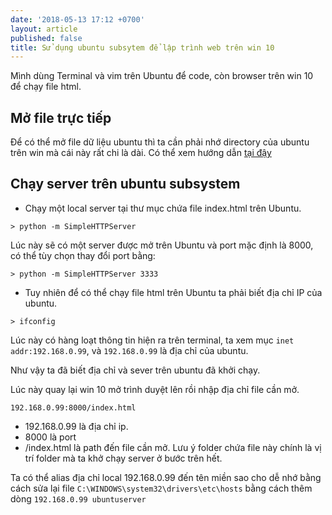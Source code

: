 ```yaml
---
date: '2018-05-13 17:12 +0700'
layout: article
published: false
title: Sử dụng ubuntu subsytem để lập trình web trên win 10
---
```

Mình dùng Terminal và vim trên Ubuntu để code, còn browser trên win 10 để chạy file html.

## Mở file trực tiếp
Để có thể mở file dữ liệu ubuntu thì ta cần phải nhớ directory của ubuntu trên win mà cái này rất chi là dài. Có thể xem hướng dẫn [tại đậy](https://www.howtogeek.com/261383/how-to-access-your-ubuntu-bash-files-in-windows-and-your-windows-system-drive-in-bash/)
## Chạy server trên ubuntu subsystem
- Chạy một local server tại thư mục chứa file index.html trên Ubuntu.
```
> python -m SimpleHTTPServer
```
Lúc này sẽ có một server được mở trên Ubuntu và port mặc định là 8000, có thể tùy chọn thay đổi port bằng:
```
> python -m SimpleHTTPServer 3333
```
- Tuy nhiên để có thể chạy file html trên Ubuntu ta phải biết địa chỉ IP của ubuntu.
```
> ifconfig 
```
Lúc này có hàng loạt thông tin hiện ra trên terminal, ta xem mục `inet addr:192.168.0.99`, và `192.168.0.99` là địa chỉ của ubuntu. 

Như vậy ta đã biết địa chỉ và sever trên ubuntu đã khởi chạy.

Lúc này quay lại win 10 mở trình duyệt lên rồi nhập địa chỉ file cần mở.
```
192.168.0.99:8000/index.html
```
- 192.168.0.99 là địa chỉ ip.
- 8000 là port
- /index.html là path đến file cần mở. Lưu ý folder chứa file này chính là vị trí folder mà ta khở chạy server ở bước trên hết.

Ta có thể alias địa chỉ local 192.168.0.99 đến tên miền sao cho dễ nhớ bằng cách sửa lại file `C:\WINDOWS\system32\drivers\etc\hosts` bằng cách thêm dòng `192.168.0.99 ubuntuserver`